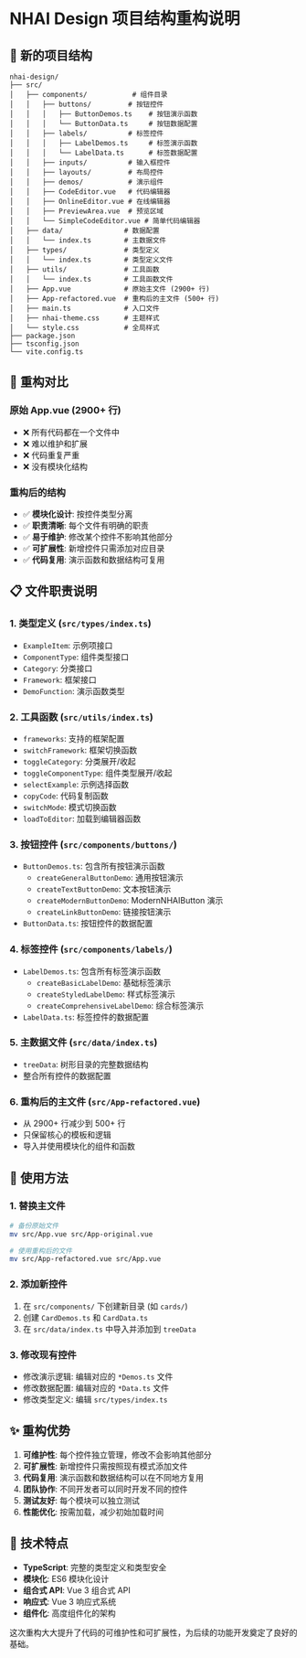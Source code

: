# NHAI Design 项目结构重构说明

## 📁 新的项目结构

```
nhai-design/
├── src/
│   ├── components/           # 组件目录
│   │   ├── buttons/         # 按钮控件
│   │   │   ├── ButtonDemos.ts    # 按钮演示函数
│   │   │   └── ButtonData.ts     # 按钮数据配置
│   │   ├── labels/          # 标签控件
│   │   │   ├── LabelDemos.ts     # 标签演示函数
│   │   │   └── LabelData.ts      # 标签数据配置
│   │   ├── inputs/          # 输入框控件
│   │   ├── layouts/         # 布局控件
│   │   ├── demos/           # 演示组件
│   │   ├── CodeEditor.vue   # 代码编辑器
│   │   ├── OnlineEditor.vue # 在线编辑器
│   │   ├── PreviewArea.vue  # 预览区域
│   │   └── SimpleCodeEditor.vue # 简单代码编辑器
│   ├── data/               # 数据配置
│   │   └── index.ts        # 主数据文件
│   ├── types/              # 类型定义
│   │   └── index.ts        # 类型定义文件
│   ├── utils/              # 工具函数
│   │   └── index.ts        # 工具函数文件
│   ├── App.vue             # 原始主文件 (2900+ 行)
│   ├── App-refactored.vue  # 重构后的主文件 (500+ 行)
│   ├── main.ts             # 入口文件
│   ├── nhai-theme.css      # 主题样式
│   └── style.css           # 全局样式
├── package.json
├── tsconfig.json
└── vite.config.ts
```

## 🔄 重构对比

### 原始 App.vue (2900+ 行)
- ❌ 所有代码都在一个文件中
- ❌ 难以维护和扩展
- ❌ 代码重复严重
- ❌ 没有模块化结构

### 重构后的结构
- ✅ **模块化设计**: 按控件类型分离
- ✅ **职责清晰**: 每个文件有明确的职责
- ✅ **易于维护**: 修改某个控件不影响其他部分
- ✅ **可扩展性**: 新增控件只需添加对应目录
- ✅ **代码复用**: 演示函数和数据结构可复用

## 📋 文件职责说明

### 1. 类型定义 (`src/types/index.ts`)
- `ExampleItem`: 示例项接口
- `ComponentType`: 组件类型接口
- `Category`: 分类接口
- `Framework`: 框架接口
- `DemoFunction`: 演示函数类型

### 2. 工具函数 (`src/utils/index.ts`)
- `frameworks`: 支持的框架配置
- `switchFramework`: 框架切换函数
- `toggleCategory`: 分类展开/收起
- `toggleComponentType`: 组件类型展开/收起
- `selectExample`: 示例选择函数
- `copyCode`: 代码复制函数
- `switchMode`: 模式切换函数
- `loadToEditor`: 加载到编辑器函数

### 3. 按钮控件 (`src/components/buttons/`)
- `ButtonDemos.ts`: 包含所有按钮演示函数
  - `createGeneralButtonDemo`: 通用按钮演示
  - `createTextButtonDemo`: 文本按钮演示
  - `createModernButtonDemo`: ModernNHAIButton 演示
  - `createLinkButtonDemo`: 链接按钮演示
- `ButtonData.ts`: 按钮控件的数据配置

### 4. 标签控件 (`src/components/labels/`)
- `LabelDemos.ts`: 包含所有标签演示函数
  - `createBasicLabelDemo`: 基础标签演示
  - `createStyledLabelDemo`: 样式标签演示
  - `createComprehensiveLabelDemo`: 综合标签演示
- `LabelData.ts`: 标签控件的数据配置

### 5. 主数据文件 (`src/data/index.ts`)
- `treeData`: 树形目录的完整数据结构
- 整合所有控件的数据配置

### 6. 重构后的主文件 (`src/App-refactored.vue`)
- 从 2900+ 行减少到 500+ 行
- 只保留核心的模板和逻辑
- 导入并使用模块化的组件和函数

## 🚀 使用方法

### 1. 替换主文件
```bash
# 备份原始文件
mv src/App.vue src/App-original.vue

# 使用重构后的文件
mv src/App-refactored.vue src/App.vue
```

### 2. 添加新控件
1. 在 `src/components/` 下创建新目录 (如 `cards/`)
2. 创建 `CardDemos.ts` 和 `CardData.ts`
3. 在 `src/data/index.ts` 中导入并添加到 `treeData`

### 3. 修改现有控件
- 修改演示逻辑: 编辑对应的 `*Demos.ts` 文件
- 修改数据配置: 编辑对应的 `*Data.ts` 文件
- 修改类型定义: 编辑 `src/types/index.ts`

## ✨ 重构优势

1. **可维护性**: 每个控件独立管理，修改不会影响其他部分
2. **可扩展性**: 新增控件只需按照现有模式添加文件
3. **代码复用**: 演示函数和数据结构可以在不同地方复用
4. **团队协作**: 不同开发者可以同时开发不同的控件
5. **测试友好**: 每个模块可以独立测试
6. **性能优化**: 按需加载，减少初始加载时间

## 🔧 技术特点

- **TypeScript**: 完整的类型定义和类型安全
- **模块化**: ES6 模块化设计
- **组合式 API**: Vue 3 组合式 API
- **响应式**: Vue 3 响应式系统
- **组件化**: 高度组件化的架构

这次重构大大提升了代码的可维护性和可扩展性，为后续的功能开发奠定了良好的基础。
